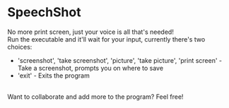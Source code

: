 # SpeechShot
No more print screen, just your voice is all that's needed!
<br />
Run the executable and it'll wait for your input, currently there's two choices:
* 'screenshot', 'take screenshot', 'picture', 'take picture', 'print screen' - Take a screenshot, prompts you on where to save
* 'exit' - Exits the program
<br />
Want to collaborate and add more to the program? Feel free!